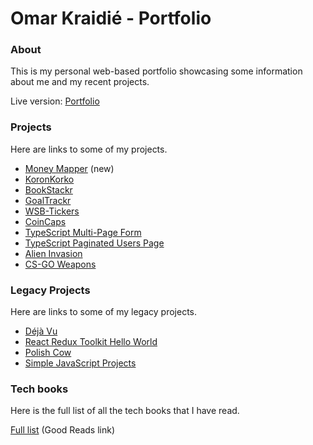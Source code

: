 # Omar Kraidié - Portfolio

### About

This is my personal web-based portfolio showcasing some information about me and my recent projects.

Live version: [Portfolio][0]

### Projects

Here are links to some of my projects.

-   [Money Mapper][money-mapper] (new)
-   [KoronKorko][koronkorko]
-   [BookStackr][bookstackr]
-   [GoalTrackr][goal-trackr]
-   [WSB-Tickers][wsb-tickers]
-   [CoinCaps][coincaps]
-   [TypeScript Multi-Page Form][ts-multi-page-form]
-   [TypeScript Paginated Users Page][typescript paginated users page]
-   [Alien Invasion][alien invasion]
-   [CS-GO Weapons][cs-go weapons]

### Legacy Projects

Here are links to some of my legacy projects.

-   [Déjà Vu][déjà vu]
-   [React Redux Toolkit Hello World][react redux toolkit hello world]
-   [Polish Cow][Polish_Cow]
-   [Simple JavaScript Projects][Simple JavaScript Projects]

### Tech books

Here is the full list of all the tech books that I have read.

[Full list][1] (Good Reads link)

[0]: https://omarkraidie.com/
[1]: https://www.goodreads.com/review/list/135003326-0mppu?ref=nav_mybooks&shelf=programming

<!-- Projects -->

[money-mapper]: https://moneymapper.vercel.app/
[koronkorko]: https://www.koronkorko.com/
[bookstackr]: https://bookstackr.netlify.app/
[goal-trackr]: https://goaltrackr.vercel.app/
[wsb-tickers]: https://wsb-tickers.netlify.app/
[coincaps]: https://coincaps.netlify.app/
[ts-multi-page-form]: https://ts-multi-page-form.netlify.app/
[typescript paginated users page]: https://ts-paginated-users-page.netlify.app/
[alien invasion]: https://github.com/0mppula/Alien_Invasion
[cs-go weapons]: https://csgo-weapons.netlify.app/

<!-- Legacy projects -->

[déjà vu]: https://dejavu-app.netlify.app/
[react redux toolkit hello world]: https://react-redux-toolkit-hello-world.netlify.app/
[Polish_Cow]: https://polishcow.netlify.app/
[Simple JavaScript Projects]: https://simplejsprojects.netlify.app/

